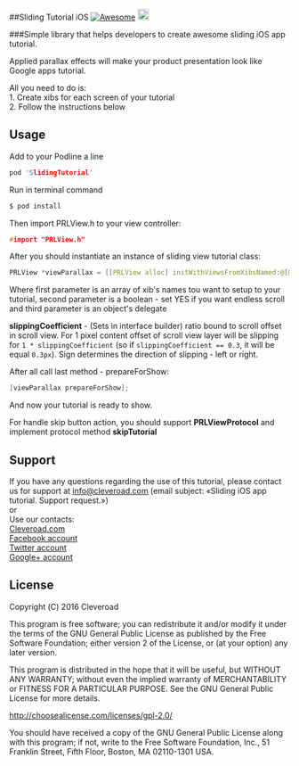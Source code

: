 ##Sliding Tutorial iOS [![Awesome](https://cdn.rawgit.com/sindresorhus/awesome/d7305f38d29fed78fa85652e3a63e154dd8e8829/media/badge.svg)](https://github.com/sindresorhus/awesome)  <a href="https://www.cleveroad.com/?utm_source=github&utm_medium=label&utm_campaign=contacts"><img src="https://www.cleveroad.com/public/comercial/label-cleveroad.svg" height="20"></a>

###Simple library that helps developers to create awesome sliding iOS app tutorial.

Applied parallax effects will make your product presentation look like Google apps tutorial.

All you need to do is:
<br>1. Create xibs for each screen of your tutorial
<br>2. Follow the instructions below

## Usage

Add to your Podline a line  <br>
```c
pod 'SlidingTutorial'
``` 

Run in terminal command <br>
```c
$ pod install
```

Then import PRLView.h to your view controller:<br>
```c
#import "PRLView.h"
```

After you should instantiate an instance of sliding view tutorial class: <br>

```c
PRLView *viewParallax = [[PRLView alloc] initWithViewsFromXibsNamed:@[@"TestView", @"TestView1", @"TestView2"] infiniteScroll:YES delegate:self];
```

Where first parameter is an array of xib's names tou want to setup to your tutorial, second parameter is a boolean - set YES if you want endless scroll and third parameter is an object's delegate 

**slippingCoefficient** - (Sets in interface builder) ratio bound to scroll offset in scroll view. For 1 pixel content offset of scroll view layer will be slipping for `1 * slippingCoefficient` (so if `slippingCoefficient == 0.3`, it will be equal `0.3px`). Sign determines the direction of slipping - left or right. 

After all call last method - prepareForShow: 
```c
[viewParallax prepareForShow];
```
And now your tutorial is ready to show. 

For handle skip button action, you should support **PRLViewProtocol**  and implement protocol method **skipTutorial**

## Support
If you have any questions regarding the use of this tutorial, please contact us for support
at info@cleveroad.com (email subject: «Sliding iOS app tutorial. Support request.»)
<br>or
<br>Use our contacts:
<br><a href="https://www.cleveroad.com/?utm_source=github&utm_medium=link&utm_campaign=contacts">Cleveroad.com</a>
<br><a href="https://www.facebook.com/cleveroadinc">Facebook account</a>
<br><a href="https://twitter.com/CleveroadInc">Twitter account</a>
<br><a href="https://plus.google.com/+CleveroadInc/">Google+ account</a>

## License

Copyright (С) 2016 Cleveroad

This program is free software; you can redistribute it and/or modify
it under the terms of the GNU General Public License as published by
the Free Software Foundation; either version 2 of the License, or
(at your option) any later version.

This program is distributed in the hope that it will be useful,
but WITHOUT ANY WARRANTY; without even the implied warranty of
MERCHANTABILITY or FITNESS FOR A PARTICULAR PURPOSE.  See the
GNU General Public License for more details.

http://choosealicense.com/licenses/gpl-2.0/

You should have received a copy of the GNU General Public License along
with this program; if not, write to the Free Software Foundation, Inc.,
51 Franklin Street, Fifth Floor, Boston, MA 02110-1301 USA.
